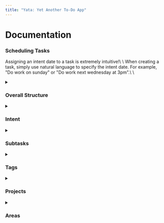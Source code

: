 ```yaml
---
title: "Yata: Yet Another To-Do App"
---
```


# Documentation

### Scheduling Tasks
Assigning an intent date to a task is extremely intuitive!\\
\\
When creating a task, simply use natural language to specify the intent date. For example, "Do work on sunday" or "Do work next wednesday at 3pm".\\
\\
  
<details>
  <summary><h3>Overall Structure</h3></summary>
  <p>
    
    GTD is a popular task management system created by David Allen. The methodology is based on a simple truth: **our brains are for having ideas, not storing them**.\\
    \\
    The more information bouncing around inside your head, the harder it is to decide what needs attention. As a result, **you spend more time thinking about your tasks than actually doing them**. When information piles up in your head, it can lead to stress, anxiety, or a loss in focus.\\
    \\
    The GTD method describes **how to dump all your mental clutter into an external system and then organize it so you can focus on the right things at the right times**.\\
    \\
    When your GTD workflow is set up right, you’ll be able to confidently answer “*what should I be working on?*” at any given moment without worrying that you might forget something important you need to do later.\\
    \\
    Yata makes it easy to incorporate a similar workflow, with the **Inbox**, **Scheduled**, **Anytime** and **Someday** lists.\\
    \\
    In Yata, a task is shown in the **Inbox** when it does not have an assigned [intent date](https://beetee17.github.io/yata/intent). It is recommended to regularly review your **Inbox** and aim for it to be empty (as you would for emails)!
  </p>
</details>

<details>
  <summary><h3>Intent</h3></summary>
  <p>
    
    In Yata, there is a clear separation between a task's intent date (i.e. when you want to work on it), and its due date (i.e. deadline).\\
    \\
    This is because in reality, we tend not to only start working on our tasks at or right before its due date (or at least we try not to). Therefore, having this separation helps you to capture this important distinction, unlike most conventional Todo applications.\\
    \\
    Moreover, there are two special kinds of intent 'dates' that are separate from real dates. These are the **Anytime** and **Someday** intents. **Anytime** and **Someday** are useful for scheduling tasks in a meaningful way when you do not yet know exactly when you want to do them, instead of arbitrarily assigning a date in order to rid them from the **Inbox**.\\
    \\
    **Anytime** and **Someday** tasks will appear in the **Anytime** and **Someday** lists respectively. Moreover, as implied above, the **Inbox** will not show tasks that are marked for **Anytime** or **Someday**.\\
    \\
    **Anytime** tasks can be thought of as **“bonus” tasks for the day**. When today’s tasks have been completed ahead of schedule, look into the **Anytime** list for more items to get done.\\
    \\
    Another recommended workflow is to review the **Anytime** list at the end of the day and move selected tasks to be tomorrow’s tasks.\\
    \\
    **Tasks that you want to work on in the future but not right now can be stored in Someday**. For example, books to read, blog post ideas, etc. You can then review these tasks when time and energy permit.\\
    \\
    Lastly, the **Scheduled** list shows a sorted list of tasks that have a *real* intent date (i.e. not **Anytime** or **Someday**).\\
    
    ### Scheduling Tasks
    Assigning an intent date to a task is extremely intuitive!\\
    \\
    When creating a task, simply use natural language to specify the intent date. For example, "Do work on sunday" or "Do work next wednesday at 3pm".\\
    \\

    Natural language can also be used to reschedule a task:
    - To activate the rescheduler in the Tasks tab, swipe right on a task and tap on the *Calendar* button.  
    - To activate the rescheduler in the Upcoming tab, tap on the task's time, or long press on the task if it does not have a time.\\

    <h3>### Notes</h3>
    In the future, Yata aims to add on to this intent feature with the following improvements:  
    - Notifications for intent dates (reminders to start working on a task)  
    - Allow the option to automatically schedule due tasks for Today.  

  </p>
</details>

<details>
  <summary><h3>Subtasks</h3></summary>
  <p>
    
    Most tasks are not well-represented as a single step, with a binary state of completed and incomplete. Oftentimes, we are faced with tasks that are broad or complex, and become demotivated as we do not know where to start.\\
    \\
    Subtasks allow you to overcome this issue and group closely related tasks together. They allow you to break down a task into smaller components.\\
    \\
    Moreover, by breaking down a task into smaller steps, you can visualise your completion progress as a continuous value rather than single binary value!\\
    \\
    Create or edit subtasks of a todo via the detail view that is presented when tapping on the *more* button on any existing todo.

  </p>
</details>


<details>
  <summary><h3>Tags</h3></summary>
  <p>
    
    Tags function as 'soft' links between tasks. A task can have multiple tags.\\
    \\
    Tags are useful to group task into broad categories, and as an alternative to Areas when a task fits into more than one category.\\
    \\
    Update a task's tags by swiping right on a task, and tapping on the *Tag* button. You can also manage your tags from the menu that is presented.

  </p>
</details>

<details>
  <summary><h3>Projects</h3></summary>
  <p>
    
    Projects are completable collections of tasks.\\
    \\
    Projects are useful to group related tasks that share the same end goal. Doing so allows you to stay organised and focus on related tasks easily.\\
    \\
    To create a project, tap on the plus icon in the main menu, located beside the *Projects* section header.\\
    \\
    You may also group related projects into areas for an extra layer of organisation. To assign a project to an area, swipe left and tap on the *folder* icon.

  </p>
</details>


<details>
  <summary><h3>Areas</h3></summary>
  <p>
    
    Areas are collections of projects and tasks.\\
    \\
    Areas are useful to group related projects and tasks into specific categories. Doing so allows you to stay organised and focus on related tasks easily.\\
    \\
    To create an area, tap on the plus icon in the main menu, located beside the *Area* section header.  

  </p>
</details>